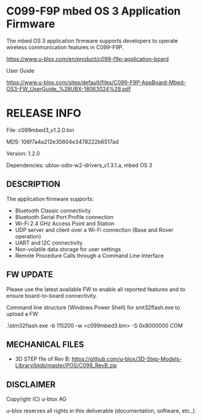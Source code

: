 # C099-F9P mbed OS 3 Application Firmware
The mbed OS 3 application firmware supports developers to operate wireless communication features in C099-F9P.

https://www.u-blox.com/en/product/c099-f9p-application-board

User Guide

https://www.u-blox.com/sites/default/files/C099-F9P-AppBoard-Mbed-OS3-FW_UserGuide_%28UBX-18063024%29.pdf

# RELEASE INFO
File: c099mbed3_v1.2.0.bin

MD5: 106f7a4a212e35604e3478222b6517ad 

Version: 1.2.0

Dependencies: ublox-odin-w2-drivers_v1.3.1.a, mbed OS 3

## DESCRIPTION
The application firmware supports:

- Bluetooth Classic connectivity 
- Bluetooth Serial Port Profile connection
- Wi-Fi 2.4 GHz Access Point and Station
- UDP server and client over a Wi-Fi connection (Base and Rover operation)
- UART and I2C connectivity
- Non-volatile data storage for user settings
- Remote Procedure Calls through a Command Line Interface

## FW UPDATE

Please use the latest available FW to enable all reported features and to ensure board-to-board connectivity.

Command line structure (Windows Power Shell) for smt32flash.exe to upload a FW:

.\stm32flash.exe -b 115200 -w <c099mbed3.bin> -S 0x8000000 COM<port number>

## MECHANICAL FILES

- 3D STEP file of Rev B: https://github.com/u-blox/3D-Step-Models-Library/blob/master/POS/C099_RevB.zip

## DISCLAIMER
Copyright (C) u-blox AG

u-blox reserves all rights in this deliverable (documentation, software, etc.,).

